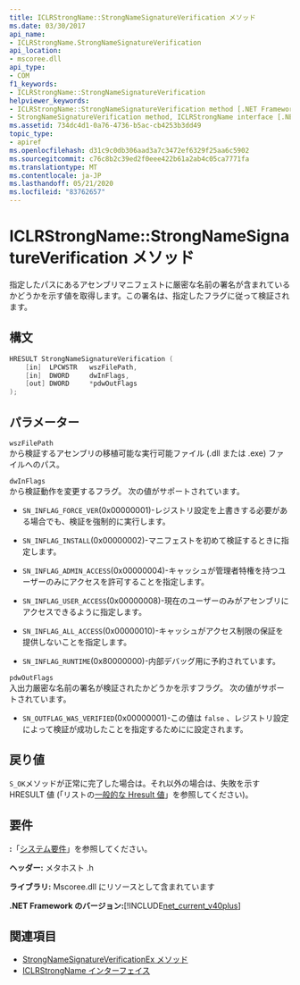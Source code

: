 ```yaml
---
title: ICLRStrongName::StrongNameSignatureVerification メソッド
ms.date: 03/30/2017
api_name:
- ICLRStrongName.StrongNameSignatureVerification
api_location:
- mscoree.dll
api_type:
- COM
f1_keywords:
- ICLRStrongName::StrongNameSignatureVerification
helpviewer_keywords:
- ICLRStrongName::StrongNameSignatureVerification method [.NET Framework hosting]
- StrongNameSignatureVerification method, ICLRStrongName interface [.NET Framework hosting]
ms.assetid: 734dc4d1-0a76-4736-b5ac-cb4253b3dd49
topic_type:
- apiref
ms.openlocfilehash: d31c9c0db306aad3a7c3472ef6329f25aa6c5902
ms.sourcegitcommit: c76c8b2c39ed2f0eee422b61a2ab4c05ca7771fa
ms.translationtype: MT
ms.contentlocale: ja-JP
ms.lasthandoff: 05/21/2020
ms.locfileid: "83762657"
---
```

# <a name="iclrstrongnamestrongnamesignatureverification-method"></a>ICLRStrongName::StrongNameSignatureVerification メソッド
指定したパスにあるアセンブリマニフェストに厳密な名前の署名が含まれているかどうかを示す値を取得します。この署名は、指定したフラグに従って検証されます。  
  
## <a name="syntax"></a>構文  
  
```cpp  
HRESULT StrongNameSignatureVerification (  
    [in]  LPCWSTR   wszFilePath,  
    [in]  DWORD     dwInFlags,  
    [out] DWORD     *pdwOutFlags  
);  
```  
  
## <a name="parameters"></a>パラメーター  
 `wszFilePath`  
 から検証するアセンブリの移植可能な実行可能ファイル (.dll または .exe) ファイルへのパス。  
  
 `dwInFlags`  
 から検証動作を変更するフラグ。 次の値がサポートされています。  
  
- `SN_INFLAG_FORCE_VER`(0x00000001)-レジストリ設定を上書きする必要がある場合でも、検証を強制的に実行します。  
  
- `SN_INFLAG_INSTALL`(0x00000002)-マニフェストを初めて検証するときに指定します。  
  
- `SN_INFLAG_ADMIN_ACCESS`(0x00000004)-キャッシュが管理者特権を持つユーザーのみにアクセスを許可することを指定します。  
  
- `SN_INFLAG_USER_ACCESS`(0x00000008)-現在のユーザーのみがアセンブリにアクセスできるように指定します。  
  
- `SN_INFLAG_ALL_ACCESS`(0x00000010)-キャッシュがアクセス制限の保証を提供しないことを指定します。  
  
- `SN_INFLAG_RUNTIME`(0x80000000)-内部デバッグ用に予約されています。  
  
 `pdwOutFlags`  
 入出力厳密な名前の署名が検証されたかどうかを示すフラグ。 次の値がサポートされています。  
  
- `SN_OUTFLAG_WAS_VERIFIED`(0x00000001)-この値は `false` 、レジストリ設定によって検証が成功したことを指定するためにに設定されます。  
  
## <a name="return-value"></a>戻り値  
 `S_OK`メソッドが正常に完了した場合は。それ以外の場合は、失敗を示す HRESULT 値 (「リストの[一般的な Hresult 値](/windows/win32/seccrypto/common-hresult-values)」を参照してください)。  
  
## <a name="requirements"></a>要件  
 **:**「[システム要件](../../get-started/system-requirements.md)」を参照してください。  
  
 **ヘッダー:** メタホスト .h  
  
 **ライブラリ:** Mscoree.dll にリソースとして含まれています  
  
 **.NET Framework のバージョン:**[!INCLUDE[net_current_v40plus](../../../../includes/net-current-v40plus-md.md)]  
  
## <a name="see-also"></a>関連項目

- [StrongNameSignatureVerificationEx メソッド](iclrstrongname-strongnamesignatureverificationex-method.md)
- [ICLRStrongName インターフェイス](iclrstrongname-interface.md)
